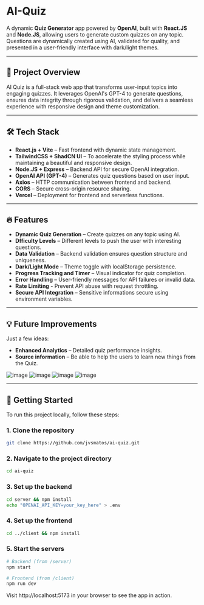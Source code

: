 # AI-Quiz

A dynamic **Quiz Generator** app powered by **OpenAI**, built with **React.JS** and **Node.JS**, allowing users to generate custom quizzes on any topic. Questions are dynamically created using AI, validated for quality, and presented in a user-friendly interface with dark/light themes.

---

## 🚀 **Project Overview**

AI Quiz is a full-stack web app that transforms user-input topics into engaging quizzes. It leverages OpenAI's GPT-4 to generate questions, ensures data integrity through rigorous validation, and delivers a seamless experience with responsive design and theme customization.

---

## 🛠 **Tech Stack**

- **React.js + Vite** – Fast frontend with dynamic state management.
- **TailwindCSS + ShadCN UI** – To accelerate the styling process while maintaining a beautiful and responsive design.
- **Node.JS + Express** – Backend API for secure OpenAI integration.
- **OpenAI API (GPT-4)** – Generates quiz questions based on user input.
- **Axios** – HTTP communication between frontend and backend.
- **CORS** – Secure cross-origin resource sharing.
- **Vercel** – Deployment for frontend and serverless functions.

---

## 🔥 **Features**

- **Dynamic Quiz Generation** – Create quizzes on any topic using AI.
- **Dfficulty Levels** – Different levels to push the user with interesting questions.
- **Data Validation** – Backend validation ensures question structure and uniqueness.
- **Dark/Light Mode** – Theme toggle with localStorage persistence.
- **Progress Tracking and Timer** – Visual indicator for quiz completion.
- **Error Handling** – User-friendly messages for API failures or invalid data.
- **Rate Limiting** - Prevent API abuse with request throttling.
- **Secure API Integration** – Sensitive informations secure using environment variables.

---

## 💡 **Future Improvements**

Just a few ideas:

- **Enhanced Analytics** – Detailed quiz performance insights.
- **Source information** – Be able to help the users to learn new things from the Quiz.

![image](https://github.com/user-attachments/assets/34dad00d-c4dd-4045-a967-c467261912a1)
![image](https://github.com/user-attachments/assets/cea17ba2-f266-43c8-9a99-971fc821ff48)
![image](https://github.com/user-attachments/assets/5a3486ed-d3cf-41f0-a0db-b7d4ab45afb8)
![image](https://github.com/user-attachments/assets/19e46412-8f94-4b7a-b3b5-9e69ef03b750)






---

## 🌱 **Getting Started**

To run this project locally, follow these steps:

### 1. Clone the repository
```bash
git clone https://github.com/jvsmatos/ai-quiz.git
```
### 2. Navigate to the project directory
```bash
cd ai-quiz
```
### 3. Set up the backend
```bash
cd server && npm install  
echo "OPENAI_API_KEY=your_key_here" > .env
```
### 4. Set up the frontend
```bash
cd ../client && npm install 
```
### 5. Start the servers
```bash
# Backend (from /server)  
npm start  

# Frontend (from /client)  
npm run dev  
```
Visit http://localhost:5173 in your browser to see the app in action.
